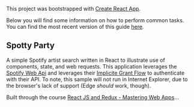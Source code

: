 This project was bootstrapped with [Create React App](https://github.com/facebookincubator/create-react-app).

Below you will find some information on how to perform common tasks.<br>
You can find the most recent version of this guide [here](https://github.com/facebookincubator/create-react-app/blob/master/packages/react-scripts/template/README.md).

## Spotty Party

A simple Spotify artist search written in React to illustrate use of components, state, and web requests. This application leverages the [Spotify Web Api](https://developer.spotify.com/web-api/) and leverages their [Implicite Grant Flow](https://developer.spotify.com/web-api/authorization-guide/#implicit-grant-flow) to authenticate with their API. To note, this sample will not run in Internet Explorer, due to the browser's lack of support (Edge _should_ work, though).

Built through the course [React JS and Redux - Mastering Web Apps](https://www.udemy.com/react-js-and-redux-mastering-web-apps/learn/v4/overview)...
